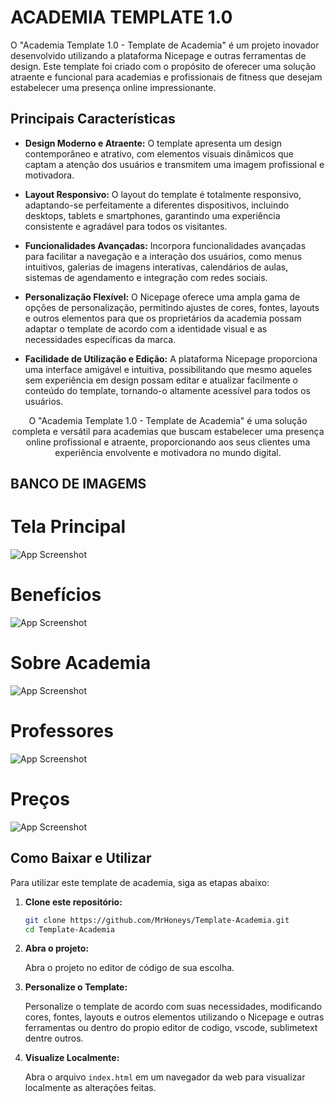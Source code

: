 # ACADEMIA TEMPLATE 1.0  

O "Academia Template 1.0 - Template de Academia" é um projeto inovador desenvolvido utilizando a plataforma Nicepage e outras ferramentas de design. Este template foi criado com o propósito de oferecer uma solução atraente e funcional para academias e profissionais de fitness que desejam estabelecer uma presença online impressionante.

## Principais Características

- **Design Moderno e Atraente:** O template apresenta um design contemporâneo e atrativo, com elementos visuais dinâmicos que captam a atenção dos usuários e transmitem uma imagem profissional e motivadora.

- **Layout Responsivo:** O layout do template é totalmente responsivo, adaptando-se perfeitamente a diferentes dispositivos, incluindo desktops, tablets e smartphones, garantindo uma experiência consistente e agradável para todos os visitantes.

- **Funcionalidades Avançadas:** Incorpora funcionalidades avançadas para facilitar a navegação e a interação dos usuários, como menus intuitivos, galerias de imagens interativas, calendários de aulas, sistemas de agendamento e integração com redes sociais.

- **Personalização Flexível:** O Nicepage oferece uma ampla gama de opções de personalização, permitindo ajustes de cores, fontes, layouts e outros elementos para que os proprietários da academia possam adaptar o template de acordo com a identidade visual e as necessidades específicas da marca.

- **Facilidade de Utilização e Edição:** A plataforma Nicepage proporciona uma interface amigável e intuitiva, possibilitando que mesmo aqueles sem experiência em design possam editar e atualizar facilmente o conteúdo do template, tornando-o altamente acessível para todos os usuários.

<center>O "Academia Template 1.0 - Template de Academia" é uma solução completa e versátil para academias que buscam estabelecer uma presença online profissional e atraente, proporcionando aos seus clientes uma experiência envolvente e motivadora no mundo digital.</center>

## BANCO DE IMAGEMS
# **Tela Principal**
![App Screenshot](https://i.imgur.com/kPHn9Z4.jpg)
# **Benefícios**
![App Screenshot](https://i.imgur.com/ydBlEyi.jpg)
# **Sobre Academia**
![App Screenshot](https://i.imgur.com/YG7A9OW.jpg)
# **Professores**
![App Screenshot](https://i.imgur.com/B0JR2cu.jpg)
# **Preços**
![App Screenshot](https://i.imgur.com/G1y1pY3.jpg)

## Como Baixar e Utilizar

Para utilizar este template de academia, siga as etapas abaixo:

1. **Clone este repositório:**

    ```bash
    git clone https://github.com/MrHoneys/Template-Academia.git
    cd Template-Academia
    ```

2. **Abra o projeto:**

    Abra o projeto no editor de código de sua escolha.

3. **Personalize o Template:**

    Personalize o template de acordo com suas necessidades, modificando cores, fontes, layouts e outros elementos utilizando o Nicepage e outras ferramentas ou dentro do propio editor de codigo, vscode, sublimetext dentre outros.

4. **Visualize Localmente:**

    Abra o arquivo `index.html` em um navegador da web para visualizar localmente as alterações feitas.
